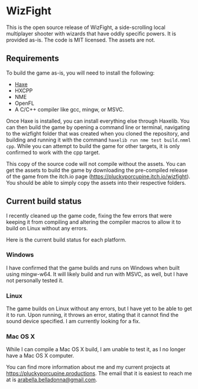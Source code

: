 # WizFight
This is the open source release of WizFight, a side-scrolling local multiplayer shooter with wizards that have oddly specific powers. It is provided as-is. The code is MIT licensed. The assets are not.

## Requirements

To build the game as-is, you will need to install the following:

* [Haxe](https://haxe.org)
* HXCPP
* NME
* OpenFL
* A C/C++ compiler like gcc, mingw, or MSVC.

Once Haxe is installed, you can install everything else through Haxelib. You can then build the game by opening a command line or terminal, navigating to the wizfight folder that was created when you cloned the repository, and building and running it with the command `haxelib run nme test build.nmml cpp`. While you can attempt to build the game for other targets, it is only confirmed to work with the cpp target.

This copy of the source code will not compile without the assets. You can get the assets to build the game by downloading the pre-compiled release of the game from the itch.io page (https://pluckyporcupine.itch.io/wizfight). You should be able to simply copy the assets into their respective folders.

## Current build status

I recently cleaned up the game code, fixing the few errors that were keeping it from compiling and altering the compiler macros to allow it to build on Linux without any errors.

Here is the current build status for each platform.

### Windows

I have confirmed that the game builds and runs on Windows when built using mingw-w64. It will likely build and run with MSVC, as well, but I have not personally tested it.

### Linux

The game builds on Linux without any errors, but I have yet to be able to get it to run. Upon running, it throws an error, stating that it cannot find the sound device specified. I am currently looking for a fix.

### Mac OS X

While I can compile a Mac OS X build, I am unable to test it, as I no longer have a Mac OS X computer.

You can find more information about me and my current projects at https://pluckyporcupine.productions. The email that it is easiest to reach me at is arabella.belladonna@gmail.com.

